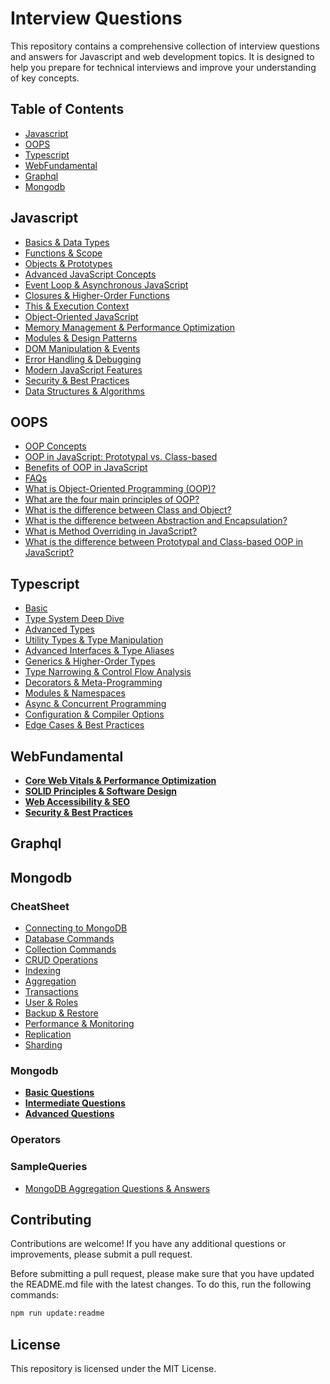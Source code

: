 # Interview Questions

This repository contains a comprehensive collection of interview questions and answers for Javascript and web development topics. It is designed to help you prepare for technical interviews and improve your understanding of key concepts.

## Table of Contents

- [Javascript](#javascript)
- [OOPS](#oops)
- [Typescript](#typescript)
- [WebFundamental](#webfundamental)
- [Graphql](#graphql)
- [Mongodb](#mongodb)

## Javascript

- [Basics & Data Types](collection/Javascript.md#basics--data-types)
- [Functions & Scope](collection/Javascript.md#functions--scope)
- [Objects & Prototypes](collection/Javascript.md#objects--prototypes)
- [Advanced JavaScript Concepts](collection/Javascript.md#advanced-javascript-concepts)
- [Event Loop & Asynchronous JavaScript](collection/Javascript.md#event-loop--asynchronous-javascript)
- [Closures & Higher-Order Functions](collection/Javascript.md#closures--higher-order-functions)
- [This & Execution Context](collection/Javascript.md#this--execution-context)
- [Object-Oriented JavaScript](collection/Javascript.md#object-oriented-javascript)
- [Memory Management & Performance Optimization](collection/Javascript.md#memory-management--performance-optimization)
- [Modules & Design Patterns](collection/Javascript.md#modules--design-patterns)
- [DOM Manipulation & Events](collection/Javascript.md#dom-manipulation--events)
- [Error Handling & Debugging](collection/Javascript.md#error-handling--debugging)
- [Modern JavaScript Features](collection/Javascript.md#modern-javascript-features)
- [Security & Best Practices](collection/Javascript.md#security--best-practices)
- [Data Structures & Algorithms](collection/Javascript.md#data-structures--algorithms)

## OOPS

- [OOP Concepts](collection/OOPS.md#oop-concepts)
- [OOP in JavaScript: Prototypal vs. Class-based](collection/OOPS.md#oop-in-javascript-prototypal-vs-class-based)
- [Benefits of OOP in JavaScript](collection/OOPS.md#benefits-of-oop-in-javascript)
- [FAQs](collection/OOPS.md#faqs)
- [What is Object-Oriented Programming (OOP)?](collection/OOPS.md#what-is-object-oriented-programming-oop)
- [What are the four main principles of OOP?](collection/OOPS.md#what-are-the-four-main-principles-of-oop)
- [What is the difference between Class and Object?](collection/OOPS.md#what-is-the-difference-between-class-and-object)
- [What is the difference between Abstraction and Encapsulation?](collection/OOPS.md#what-is-the-difference-between-abstraction-and-encapsulation)
- [What is Method Overriding in JavaScript?](collection/OOPS.md#what-is-method-overriding-in-javascript)
- [What is the difference between Prototypal and Class-based OOP in JavaScript?](collection/OOPS.md#what-is-the-difference-between-prototypal-and-class-based-oop-in-javascript)

## Typescript

- [Basic](collection/Typescript.md#basic)
- [Type System Deep Dive](collection/Typescript.md#type-system-deep-dive)
- [Advanced Types](collection/Typescript.md#advanced-types)
- [Utility Types & Type Manipulation](collection/Typescript.md#utility-types--type-manipulation)
- [Advanced Interfaces & Type Aliases](collection/Typescript.md#advanced-interfaces--type-aliases)
- [Generics & Higher-Order Types](collection/Typescript.md#generics--higher-order-types)
- [Type Narrowing & Control Flow Analysis](collection/Typescript.md#type-narrowing--control-flow-analysis)
- [Decorators & Meta-Programming](collection/Typescript.md#decorators--meta-programming)
- [Modules & Namespaces](collection/Typescript.md#modules--namespaces)
- [Async & Concurrent Programming](collection/Typescript.md#async--concurrent-programming)
- [Configuration & Compiler Options](collection/Typescript.md#configuration--compiler-options)
- [Edge Cases & Best Practices](collection/Typescript.md#edge-cases--best-practices)

## WebFundamental

- [**Core Web Vitals & Performance Optimization**](collection/WebFundamental.md#core-web-vitals--performance-optimization)
- [**SOLID Principles & Software Design**](collection/WebFundamental.md#solid-principles--software-design)
- [**Web Accessibility & SEO**](collection/WebFundamental.md#web-accessibility--seo)
- [**Security & Best Practices**](collection/WebFundamental.md#security--best-practices)

## Graphql



## Mongodb

### CheatSheet

- [Connecting to MongoDB](collection/mongodb/CheatSheet.md#connecting-to-mongodb)
- [Database Commands](collection/mongodb/CheatSheet.md#database-commands)
- [Collection Commands](collection/mongodb/CheatSheet.md#collection-commands)
- [CRUD Operations](collection/mongodb/CheatSheet.md#crud-operations)
- [Indexing](collection/mongodb/CheatSheet.md#indexing)
- [Aggregation](collection/mongodb/CheatSheet.md#aggregation)
- [Transactions](collection/mongodb/CheatSheet.md#transactions)
- [User & Roles](collection/mongodb/CheatSheet.md#user--roles)
- [Backup & Restore](collection/mongodb/CheatSheet.md#backup--restore)
- [Performance & Monitoring](collection/mongodb/CheatSheet.md#performance--monitoring)
- [Replication](collection/mongodb/CheatSheet.md#replication)
- [Sharding](collection/mongodb/CheatSheet.md#sharding)

### Mongodb

- [**Basic Questions**](collection/mongodb/Mongodb.md#basic-questions)
- [**Intermediate Questions**](collection/mongodb/Mongodb.md#intermediate-questions)
- [**Advanced Questions**](collection/mongodb/Mongodb.md#advanced-questions)

### Operators



### SampleQueries

- [MongoDB Aggregation Questions & Answers](collection/mongodb/SampleQueries.md#mongodb-aggregation-questions--answers)

## Contributing

Contributions are welcome! If you have any additional questions or improvements, please submit a pull request. 

Before submitting a pull request, please make sure that you have updated the README.md file with the latest changes.
To do this, run the following commands:
```bash
npm run update:readme
```

## License

This repository is licensed under the MIT License.
